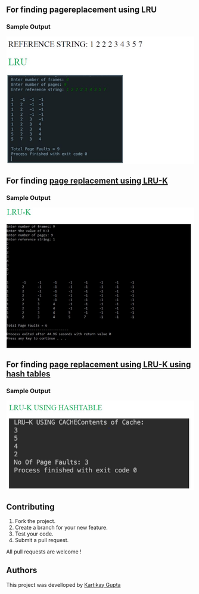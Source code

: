 ## For finding pagereplacement using LRU

### Sample Output
![LRU output](https://github.com/Kartikay77/Resume/blob/main/Operating%20System/LRU.JPG?raw=true)

## For finding [page replacement using LRU-K](https://github.com/Kartikay77/Resume/blob/main/Operating%20System/OS_LRU-K.c)

### Sample Output
![LRU-K output](https://github.com/Kartikay77/Resume/blob/main/Operating%20System/LRU-K.JPG?raw=true)

## For finding [page replacement using LRU-K using hash tables](https://github.com/Kartikay77/Resume/blob/main/Operating%20System/OS%20LRU-K%20USING%20HASHTABLE.c)

### Sample Output
![LRU-K using hash tables](https://github.com/Kartikay77/Resume/blob/main/Operating%20System/LRU-K%20using%20hashtables.JPG?raw=true)

## Contributing
1. Fork the project.
2. Create a branch for your new feature.
3. Test your code.
5. Submit a pull request.

All pull requests are welcome !

## Authors
This project was develloped by [Kartikay Gupta](https://github.com/Kartikay77)
